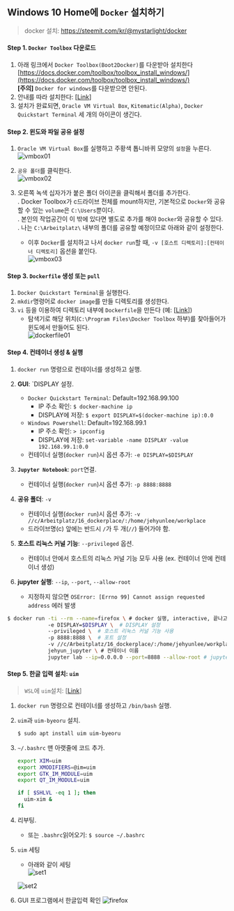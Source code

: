 ## Windows 10 Home에 `Docker` 설치하기
> docker 설치: https://steemit.com/kr/@mystarlight/docker

#### Step 1. `Docker Toolbox` 다운로드
1) 아래 링크에서 `Docker Toolbox(Boot2Docker)`를 다운받아 설치한다   
[https://docs.docker.com/toolbox/toolbox_install_windows/](https://docs.docker.com/toolbox/toolbox_install_windows/)  
   **[주의]** `Docker for windows`를 다운받으면 안된다.  
2) 안내를 따라 설치한다: [[Link](https://steemit.com/kr/@mystarlight/docker)]  
3) 설치가 완료되면, `Oracle VM Virtual Box`, `Kitematic(Alpha)`, `Docker Quickstart Terminal` 세 개의 아이콘이 생긴다.  

#### Step 2. 윈도와 파일 공유 설정
1) `Oracle VM Virtual Box`를 실행하고 주황색 톱니바퀴 모양의 `설정`을 누른다.  
![vmbox01](https://github.com/jehyunlee/docker/blob/master/Win10Home/images/vmbox01.PNG)  

2) `공유 폴더`를 클릭한다.  
![vmbox02](https://github.com/jehyunlee/docker/blob/master/Win10Home/images/vmbox02.PNG)  

3) 오른쪽 녹색 십자가가 붙은 폴더 아이콘을 클릭해서 폴더를 추가한다.  
. Docker Toolbox가 c드라이브 전체를 mount하지만, 기본적으로 `Docker`와 공유할 수 있는 `volume`은 `C:\Users`뿐이다.  
. 본인의 작업공간이 이 밖에 있다면 별도로 추가를 해야 `Docker`와 공유할 수 있다.  
. 나는 `C:\Arbeitplatz\` 내부의 폴더를 공유할 예정이므로 아래와 같이 설정한다.  
    * 이후 `Docker`를 설치하고 나서 `docker run`할 때, `-v [호스트 디렉토리]:[컨테이너 디렉토리]` 옵션을 붙인다.  
![vmbox03](https://github.com/jehyunlee/docker/blob/master/Win10Home/images/vmbox03.PNG)  

#### Step 3. `Dockerfile` 생성 또는 `pull`  
1) `Docker Quickstart Terminal`을 실행한다.  
2) `mkdir`명령어로 `docker image`를 만들 디렉토리를 생성한다.  
3) `vi` 등을 이용하여 디렉토리 내부에 `Dockerfile`을 만든다 (예: [[Link](https://github.com/jehyunlee/docker/blob/master/03/Dockerfile)])
   * 탐색기로 해당 위치(`C:\Program Files\Docker Toolbox` 하부)를 찾아들어가 윈도에서 만들어도 된다.  
![dockerfile01](https://github.com/jehyunlee/docker/blob/master/Win10Home/images/dockerfile01.PNG)    

#### Step 4. 컨테이너 생성 & 실행
1) `docker run` 명령으로 컨테이너를 생성하고 실행.  
  
2) **GUI**: `DISPLAY 설정.
    * `Docker Quickstart Terminal`: Default=192.168.99.100  
        * IP 주소 확인: `$ docker-machine ip`  
        * DISPLAY에 저장: `$ export DISPLAY=$(docker-machine ip):0.0`  
    * `Windows Powershell`: Default=192.168.99.1
        * IP 주소 확인: `> ipconfig`  
        * DISPLAY에 저장: `set-variable -name DISPLAY -value 192.168.99.1:0.0`  
    * 컨테이너 실행(`docker run`)시 옵션 추가: `-e DISPLAY=$DISPLAY`  
3) **`Jupyter Notebook`**: `port`연결.  
    * 컨테이너 실행(`docker run`)시 옵션 추가: `-p 8888:8888`    
4) **공유 폴더**: `-v`   
    * 컨테이너 실행(`docker run`)시 옵션 추가: `-v //c/Arbeitplatz/16_dockerplace/:/home/jehyunlee/workplace`   
    * 드라이브명(c) 앞에는 반드시 `/`가 두 개(`//`) 들어가야 함.  
5) **호스트 리눅스 커널 기능**: `--privileged` 옵션.  
    * 컨테이너 안에서 호스트의 리눅스 커널 기능 모두 사용 (ex. 컨테이너 안에 컨테이너 생성)  
6) **jupyter 실행**: `--ip`, `--port`, `--allow-root`  
    * 지정하지 않으면 `OSError: [Errno 99] Cannot assign requested address` 에러 발생  
    
```bash
$ docker run -ti --rm --name=firefox \ # docker 실행, interactive, 끝나고 지우기, 이름은 firefox  
             -e DISPLAY=$DISPLAY \  # DISPLAY 설정  
             --privileged \  # 호스트 리눅스 커널 기능 사용  
             -p 8888:8888 \  # 포트 설정  
             -v //c/Arbeitplatz/16_dockerplace/:/home/jehyunlee/workplace \  # 공유 폴더 설정  
             jehyun_jupyter \ # 컨테이너 이름  
             jupyter lab --ip=0.0.0.0 --port=8888 --allow-root # jupyter lab 실행  
``` 
    
#### Step 5. 한글 입력 설치: `uim`
> `WSL`에 `uim`설치: [[Link](https://sigmafelix.wordpress.com/2018/01/25/wsl-ubuntu%EC%97%90%EC%84%9C-%ED%95%9C%EA%B8%80-%EC%9E%85%EB%A0%A5-%EC%82%AC%EC%9A%A9%ED%95%98%EA%B8%B0/)]
1) `docker run` 명령으로 컨테이너를 생성하고 `/bin/bash` 실행.  

2) `uim`과 `uim-byeoru` 설치.    
    ```bash
    $ sudo apt install uim uim-byeoru  
    ```
    
3) `~/.bashrc` 맨 아랫줄에 코드 추가.    
    ```bash
    export XIM=uim  
    export XMODIFIERS=@im=uim  
    export GTK_IM_MODULE=uim  
    export QT_IM_MODULE=uim  
    
    if [ $SHLVL -eq 1 ]; then  
      uim-xim &
    fi
    ```
4) 리부팅.
    * 또는 `.bashrc`읽어오기: `$ source ~/.bashrc`

5) `uim` 세팅
    * 아래와 같이 세팅  
    ![set1](https://github.com/jehyunlee/docker/blob/master/Win10Home/images/uim_setting_1.png)  
    
    ![set2](https://github.com/jehyunlee/docker/blob/master/Win10Home/images/uim_setting_2.png)  
    
6) GUI 프로그램에서 한글입력 확인
    ![firefox](https://github.com/jehyunlee/docker/blob/master/Win10Home/images/firefox.PNG) 
    
